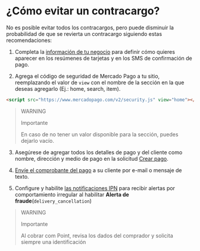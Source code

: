 # ¿Cómo evitar un contracargo?

No es posible evitar todos los contracargos, pero puede disminuir la probabilidad de que se revierta un contracargo siguiendo estas recomendaciones:

1. Completa la [información de tu negocio](https://www.mercadopago[FAKE][URL][DOMAIN]/business#from-section=menu) para definir cómo quieres aparecer en los resúmenes de tarjetas y en los SMS de confirmación de pago.
   
2. Agrega el código de seguridad de Mercado Pago a tu sitio, reemplazando el valor de `view` con el nombre de la sección en la que deseas agregarlo (Ej.: home, search, item).
```html
<script src="https://www.mercadopago.com/v2/security.js" view="home"></script>
```

>WARNING
>
>Importante
>
> En caso de no tener un valor disponible para la sección, puedes dejarlo vacío.

3. Asegúrese de agregar todos los detalles de pago y del cliente como nombre, dirección y medio de pago en la solicitud [Crear pago](/developers/es/reference/payments/_payments/post).
   
4. [Envíe el comprobante del pago](https://www.mercadopago[FAKER][URL][DOMAIN]/ayuda/16170) a su cliente por e-mail o mensaje de texto.
   
5. Configure y habilite [las notificaciones IPN](/developers/panel/notifications/ipn) para recibir alertas por comportamiento irregular al habilitar **Alerta de fraude**(`delivery_cancellation`) 

>WARNING
>
>Importante
> 
> Al cobrar com Point, revisa los dados del comprador y solicita siempre una identificación
>

